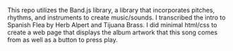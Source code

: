 This repo utilizes the Band.js library, a library that incorporates pitches, rhythms, and instruments to create music/sounds.  I transcribed the intro to Spanish Flea by Herb Alpert and Tijuana Brass.  I did minimal html/css to create a web page that displays the album artwork that this song comes from as well as a button to press play.